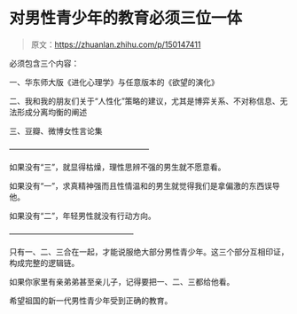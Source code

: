 # 对男性青少年的教育必须三位一体

> 原文：<https://zhuanlan.zhihu.com/p/150147411>

必须包含三个内容：

一、华东师大版《进化心理学》与任意版本的《欲望的演化》

二、我和我的朋友们关于“人性化”策略的建议，尤其是博弈关系、不对称信息、无法形成分离均衡的阐述

三、豆瓣、微博女性言论集

——————————————————

如果没有“三”，就显得枯燥，理性思辨不强的男生就不愿意看。

如果没有“一”，求真精神强而且性情温和的男生就觉得我们是拿偏激的东西误导他。

如果没有“二”，年轻男性就没有行动方向。

————————————————

只有一、二、三合在一起，才能说服绝大部分男性青少年。这三个部分互相印证，构成完整的逻辑链。

如果你家里有亲弟弟甚至亲儿子，记得要把一、二、三都给他看。

希望祖国的新一代男性青少年受到正确的教育。